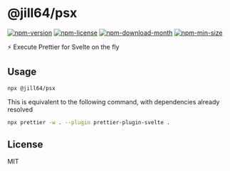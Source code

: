 <!----- BEGIN GHOST DOCS HEADER ----->

# @jill64/psx


<!----- BEGIN GHOST DOCS BADGES ----->
<a href="https://npmjs.com/package/@jill64/psx"><img src="https://img.shields.io/npm/v/@jill64/psx" alt="npm-version" /></a> <a href="https://npmjs.com/package/@jill64/psx"><img src="https://img.shields.io/npm/l/@jill64/psx" alt="npm-license" /></a> <a href="https://npmjs.com/package/@jill64/psx"><img src="https://img.shields.io/npm/dm/@jill64/psx" alt="npm-download-month" /></a> <a href="https://npmjs.com/package/@jill64/psx"><img src="https://img.shields.io/bundlephobia/min/@jill64/psx" alt="npm-min-size" /></a>
<!----- END GHOST DOCS BADGES ----->


⚡️ Execute Prettier for Svelte on the fly

<!----- END GHOST DOCS HEADER ----->

## Usage

```sh
npx @jill64/psx
```

This is equivalent to the following command, with dependencies already resolved

```sh
npx prettier -w . --plugin prettier-plugin-svelte .
```

<!----- BEGIN GHOST DOCS FOOTER ----->

## License

MIT

<!----- END GHOST DOCS FOOTER ----->
